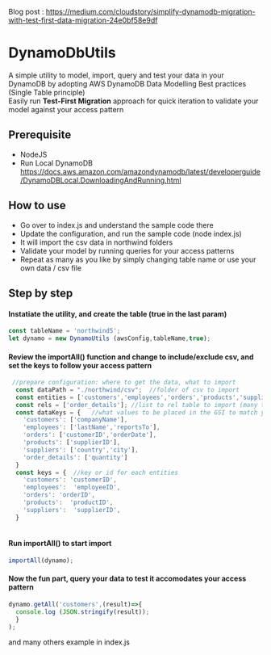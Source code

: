 Blog post : https://medium.com/cloudstory/simplify-dynamodb-migration-with-test-first-data-migration-24e0bf58e9df

# DynamoDbUtils
A simple utility to model, import, query and test your data in your DynamoDB by adopting AWS DynamoDB Data Modelling Best practices (Single Table principle)  
Easily run **Test-First Migration** approach for quick iteration to validate your model against your access pattern

## Prerequisite
  * NodeJS 
  * Run Local DynamoDB https://docs.aws.amazon.com/amazondynamodb/latest/developerguide/DynamoDBLocal.DownloadingAndRunning.html

## How to use
  * Go over to index.js and understand the sample code there
  * Update the configuration, and run the sample code (node index.js)
  * It will import the csv data in northwind folders
  * Validate your model by running queries for your access patterns
  * Repeat as many as you like by simply changing table name or use your own data / csv file 

## Step by step

#### Instatiate the utility, and create the table (true in the last param) 
```javascript
const tableName = 'northwind5';
let dynamo = new DynamoUtils (awsConfig,tableName,true); 
```
#### Review the importAll() function and change to include/exclude csv, and set the keys to follow your access pattern
```javascript
 //prepare configuration: where to get the data, what to import
  const dataPath = "./northwind/csv";  //folder of csv to import
  const entities = ['customers','employees','orders','products','suppliers']; //list of entities to import
  const rels = ['order_details']; //list to rel table to import (many to many)
  const dataKeys = {   //what values to be placed in the GSI to match your access pattern
    'customers': ['companyName'],
    'employees': ['lastName','reportsTo'],
    'orders': ['customerID','orderDate'],
    'products': ['supplierID'],
    'suppliers': ['country','city'],
    'order_details': ['quantity']
  }
  const keys = {  //key or id for each entities
    'customers': 'customerID',
    'employees':  'employeeID',
    'orders': 'orderID',
    'products':  'productID',
    'suppliers':  'supplierID',
  }
  
```
#### Run importAll() to start import
```javascript
importAll(dynamo);
```
#### Now the fun part, query your data to test it accomodates your access pattern
```javascript
dynamo.getAll('customers',(result)=>{
  console.log (JSON.stringify(result));
  }
);
```
and many others example in index.js

